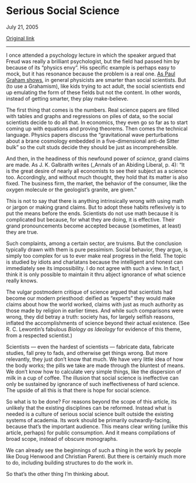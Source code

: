Serious Social Science
======================

July 21, 2005

[Original link](http://www.aaronsw.com/weblog/socialscience)

* * * * *

I once attended a psychology lecture in which the speaker argued that
Freud was really a brilliant psychologist, but the field had passed him
by because of its “physics envy”. His specific example is perhaps easy
to mock, but it has resonance because the problem is a real one. [As
Paul Graham shows](http://www.paulgraham.com/resay.html), in general
physicists are smarter than social scientists. But (to use a Grahamism),
like kids trying to act adult, the social scientists end up emulating
the form of these fields but not the content. In other words, instead of
getting smarter, they play make-believe.

The first thing that comes is the numbers. Real science papers are
filled with tables and graphs and regressions on piles of data, so the
social scientists decide to do all that. In economics, they even go so
far as to start coming up with equations and proving theorems. Then
comes the technical language. Physics papers discuss the “gravitational
wave perturbations about a brane cosmology embedded in a
five-dimensional anti-de Sitter bulk” so the cult studs decide they
should be just as incomprehensible.

And then, in the headiness of this newfound power of *science*, grand
claims are made. As J. K. Galbraith writes (\_Annals of an Abiding
Liberal, p. 4): “It is the great desire of nearly all economists to see
their subject as a science too. Accordingly, and without much thought,
they hold that its matter is also fixed. The business firm, the market,
the behavior of the consumer, like the oxygen molecule or the
geologist’s granite, are given.”

This is not to say that there is anything intrinsically wrong with using
math or jargon or making grand claims. But to adopt these habits
reflexively is to put the means before the ends. Scientists do not use
math because it is complicated but because, for what they are doing, it
is effective. Their grand pronouncements become accepted because
(sometimes, at least) they are true.

Such complaints, among a certain sector, are truisms. But the conclusion
typically drawn with them is pure pessimism. Social behavior, they
argue, is simply too complex for us to ever make real progress in the
field. The topic is studied by idiots and charlatans because the
intelligent and honest can immediately see its impossibility. I do not
agree with such a view. In fact, I think it is only possible to maintain
it thru abject ignorance of what science really knows.

The vulgar postmodern critique of science argued that scientists had
become our modern priesthood: deified as “experts” they would make
claims about how the world worked, claims with just as much authority as
those made by religion in earlier times. And while such comparisons were
wrong, they did betray a truth: society has, for largely selfish
reasons, inflated the accomplishments of science beyond their actual
existence. (See R. C. Lewontin’s fabulous *Biology as Ideology* for
evidence of this theme, from a respected scientist.)

Scientists — even the hardest of scientists — fabricate data, fabricate
studies, fall prey to fads, and otherwise get things wrong. But more
relevantly, they just don’t know that much. We have very little idea of
how the body works; the pills we take are made through the bluntest of
means. We don’t know how to calculate very simple things, like the
dispersion of milk in a cup of coffee. The illusion that social science
is ineffective can only be sustained by ignorance of such
ineffectiveness of hard science. The upside of all this is that there is
hope for social science.

So what is to be done? For reasons beyond the scope of this article, its
unlikely that the existing disciplines can be reformed. Instead what is
needed is a culture of serious social science built outside the existing
systems of academia. Its work should be primarily outwardly-facing,
because that’s the important audience. This means clear writing (unlike
this article, perhaps) for public consumption. And it means compilations
of broad scope, instead of obscure monographs.

We can already see the beginnings of such a thing in the work by people
like Doug Henwood and Christian Parenti. But there is certainly much
more to do, including building structures to do the work in.

So that’s the other thing I’m thinking about.
